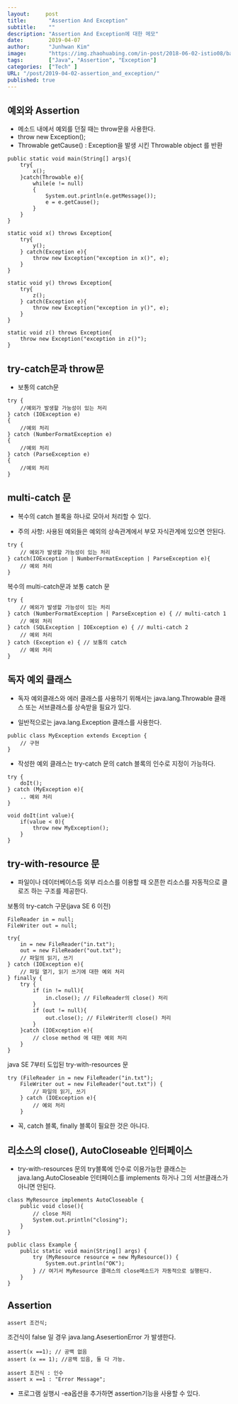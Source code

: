 ```yaml
---
layout:     post
title:       "Assertion And Exception"
subtitle:    ""
description: "Assertion And Exception에 대한 메모"
date:        2019-04-07
author:      "Junhwan Kim"
image:       "https://img.zhaohuabing.com/in-post/2018-06-02-istio08/background.jpg"
tags:        ["Java", "Assertion", "Exception"]
categories:  ["Tech" ]
URL: "/post/2019-04-02-assertion_and_exception/"
published: true
---
```




## 예외와 Assertion

- 메소드 내에서 예외를 던질 때는 throw문을 사용한다.
- throw new Exception();
- Throwable getCause() : Exception을 발생 시킨 Throwable object 를 반환


```
public static void main(String[] args){
    try{
        x();
    }catch(Throwable e){
        while(e != null)
        {
            System.out.println(e.getMessage());
            e = e.getCause();
        }
    }
}

static void x() throws Exception{
    try{
        y();
    } catch(Exception e){
        throw new Exception("exception in x()", e);
    }
}

static void y() throws Exception{
    try{
        z();
    } catch(Exception e){
        throw new Exception("exception in y()", e);
    }
}

static void z() throws Exception{
    throw new Exception("exception in z()");
}
```

## try-catch문과 throw문

- 보통의 catch문
```
try {
    //예외가 발생할 가능성이 있는 처리
} catch (IOException e)
{
    //예외 처리
} catch (NumberFormatException e)
{
    //예외 처리
} catch (ParseException e)
{
    //예외 처리
}
```

## multi-catch 문

- 복수의 catch 블록을 하나로 모아서 처리할 수 있다.

- 주의 사항: 사용된 예외들은 예외의 상속관계에서 부모 자식관계에 있으면 안된다.
```
try {
    // 예외가 발생할 가능성이 있는 처리
} catch(IOException | NumberFormatException | ParseException e){
    // 예외 처리
}
```
복수의 multi-catch문과 보통 catch 문 
```
try {
    // 예외가 발생할 가능성이 있는 처리
} catch (NumberFormatException | ParseException e) { // multi-catch 1
    // 예외 처리
} catch (SQLException | IOException e) { // multi-catch 2
    // 예외 처리
} catch (Exception e) { // 보통의 catch
    // 예외 처리
}
```

## 독자 예외 클래스

- 독자 예외클래스와 에러 클래스를 사용하기 위해서는 java.lang.Throwable 클래스 또는 서브클래스를 상속받을 필요가 있다.

- 일반적으로는 java.lang.Exception 클래스를 사용한다.
```
public class MyException extends Exception {
    // 구현
}
```
- 작성한 예외 클래스는 try-catch 문의 catch 블록의 인수로 지정이 가능하다.
```
try {
    doIt();
} catch (MyException e){
    .. 예외 처리
}

void doIt(int value){
    if(value < 0){
        throw new MyException();
    }
}
```

## try-with-resource 문

- 파일이나 데이터베이스등 외부 리소스를 이용할 때 오픈한 리소스를 자동적으로 클로즈 하는 구조를 제공한다.

보통의 try-catch 구문(java SE 6 이전)
```
FileReader in = null;
FileWriter out = null;

try{
    in = new FileReader("in.txt");
    out = new FileReader("out.txt");
    // 파일의 읽기, 쓰기
} catch (IOException e){
    // 파일 열기, 읽기 쓰기에 대한 예외 처리
} finally {
    try {
        if (in != null){
            in.close(); // FileReader의 close() 처리
        }
        if (out != null){
            out.close(); // FileWriter의 close() 처리
        }
    }catch (IOException e){
        // close method 에 대한 예외 처리
    }
}
```

java SE 7부터 도입된 try-with-resources 문
```
try (FileReader in = new FileReader("in.txt");
    FileWriter out = new FileReader("out.txt")) {
        // 파일의 읽기, 쓰기
    } catch (IOException e){
        // 예외 처리
    }
```
- 꼭, catch 블록, finally 블록이 필요한 것은 아니다.

## 리소스의 close(), AutoCloseable 인터페이스

- try-with-resources 문의 try블록에 인수로 이용가능한 클래스는 java.lang.AutoCloseable 인터페이스를 implements 하거나 그의 서브클래스가 아니면 안된다.

```
class MyResource implements AutoCloseable {
    public void close(){
        // close 처리
        System.out.println("closing");
    }
}

public class Example {
    public static void main(String[] args) {
        try (MyResource resource = new MyResource()) {
            System.out.println("OK");
        } // 여기서 MyResource 클래스의 close메소드가 자동적으로 실행된다.
    }
}
```

## Assertion

```
assert 조건식;
```
조건식이 false 일 경우 java.lang.AsesertionError 가 발생한다.
```
assert(x ==1); // 공백 없음
assert (x == 1); //공백 있음, 둘 다 가능.
```
```
assert 조건식 : 인수  
assert x ==1 : "Error Message";
```
- 프로그램 실행시 -ea옵션을 추가하면 assertion기능을 사용할  수 있다. 